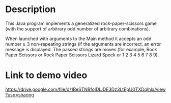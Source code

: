 # Description
This Java program implements a generalized rock-paper-scissors game (with the support of arbitrary odd number of arbitrary combinations).

When launched with arguments to the Main method it accepts an odd number ≥ 3 non-repeating strings (if the arguments are incorrect, an error message is displayed. The passed strings are moves (for example, Rock Paper Scissors or Rock Paper Scissors Lizard Spock or 1 2 3 4 5 6 7 8 9).

# Link to demo video

https://drive.google.com/file/d/1BeSTNBfoIDIJDE3Dz3LtEpU0TXDqlhlx/view?usp=sharing
